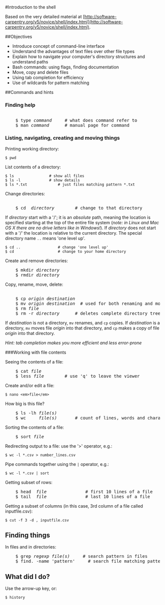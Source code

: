 #Introduction to the shell

Based on the very detailed material at [http://software-carpentry.org/v5/novice/shell/index.html](http://software-carpentry.org/v5/novice/shell/index.html).

##Objectives

* Introduce concept of command-line interface
* Understand the advantages of text files over other file types
* Explain how to navigate your computer's directory structures and understand paths
* Bash commands: using flags, finding documentation
* Move, copy and delete files
* Using tab completion for efficiency
* Use of wildcards for pattern matching


##Commands and hints

### Finding help
<pre>	
	$ type <em>command</em>		# what does command refer to
	$ man <em>command</em>		# manual page for command
</pre>

### Listing, navigating, creating and moving things

Printing working directory:

	$ pwd

List contents of a directory:

	$ ls				# show all files
	$ ls -l				# show details
	$ ls *.txt     			# just files matching pattern *.txt
	
Change directories:
<pre>	
	$ cd  <em>directory</em>		# change to that directory
</pre>

If *directory* start with a '/'; it is an *absolute* path, meaning the location is specified starting at the top of the entire file system (*note: in Linux and Mac OS X there are no drive letters like in Windows!*). If *directory* does not start with a '/' the location is relative to the current directory. The special directory name `..` means 'one level up'. 

	$ cd ..         		# change 'one level up'
	$ cd            		# change to your home directory
	
Create and remove directories:

<pre>
	$ mkdir <em>directory</em>
	$ rmdir <em>directory</em>
</pre>

Copy, rename, move, delete:
	
<pre>	
	$ cp <em>origin</em> <em>destination</em>
	$ mv <em>origin</em> <em>destination</em>  # used for both renaming and moving
	$ rm <em>file</em>
	$ rm -r <em>directory</em>		# deletes complete directory tree
</pre>	
If  *destination* is not a directory, `mv` renames, and `cp` copies.
If *destination* is a directory, `mv` moves file *origin* into that directory, and `cp` makes a copy of file *origin* into that directory.

*Hint: tab completion makes you more efficient and less error-prone*

###Working with file contents

Seeing the contents of a file:

<pre>
	$ cat <em>file</em>
	$ less <em>file</em>  		# use 'q' to leave the viewer
</pre>	

Create and/or edit a file:
	
	$ nano <em>file</em>

How big is this file?
	
<pre>
	$ ls -lh <em>file(s)</em>
	$ wc     <em>file(s)</em>		# count of lines, words and characters
</pre>

Sorting the contents of a file:
	
<pre>
	$ sort <em>file</em>
</pre>

Redirecting output to a file: use the '>' operator, e.g.:

	$ wc -l *.csv > number_lines.csv
	
Pipe commands together using the `|` operator, e.g.:

	$ wc -l *.csv | sort
	
Getting subset of rows:

<pre>
	$ head  <em>file</em>        		# first 10 lines of a file
	$ tail  <em>file</em>        		# last 10 lines of a file
</pre>	

Getting a subset of columns (in this case, 3rd column of a file called inputfile.csv):
	
	$ cut -f 3 -d , inputfile.csv
	
## Finding things

In files and in directories:
<pre>
	$ grep <em>regexp</em> <em>file(s)</em>		# search pattern in files
	$ find. -name 'pattern'		# search file matching pattern in current dir and below
</pre>		

## What did I do? 

Use the arrow-up key, or:
	
	$ history
